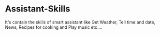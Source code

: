 # Assistant-Skills
It's contain the skills of smart assistant like Get Weather, Tell time and date, News, Recipes for cooking and Play music etc....
